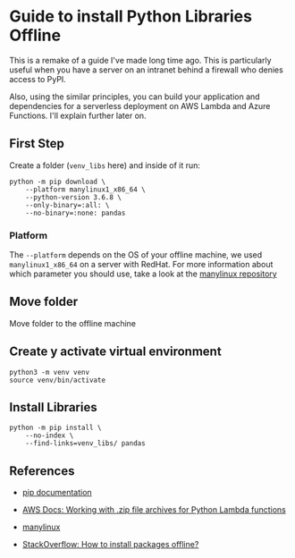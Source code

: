# Guide to install Python Libraries Offline

This is a remake of a guide I've made long time ago. This is particularly useful when you have a server on an intranet behind a firewall who denies access to PyPI.

Also, using the similar principles, you can build your application and dependencies for a serverless deployment on AWS Lambda and Azure Functions. I'll explain further later on.

## First Step

Create a folder (`venv_libs` here) and inside of it run:

```shell 
python -m pip download \
    --platform manylinux1_x86_64 \
    --python-version 3.6.8 \
    --only-binary=:all: \
    --no-binary=:none: pandas
```

### Platform

The `--platform` depends on the OS of your offline machine, we used `manylinux1_x86_64` on a server with RedHat. For more information about which parameter you should use, take a look at the [manylinux repository](https://github.com/pypa/manylinux)

## Move folder 

Move folder to the offline machine

## Create y activate virtual environment

```shell
python3 -m venv venv
source venv/bin/activate
```


## Install Libraries

```shell
python -m pip install \
    --no-index \
    --find-links=venv_libs/ pandas
```

## References
- [pip documentation](https://pip.pypa.io/en/stable/cli/pip_download/)
- [AWS Docs: Working with .zip file archives for Python Lambda functions](https://docs.aws.amazon.com/lambda/latest/dg/python-package.html)
- [manylinux](https://github.com/pypa/manylinux)

- [StackOverflow: How to install packages offline?](https://stackoverflow.com/questions/11091623/how-to-install-packages-offline)
